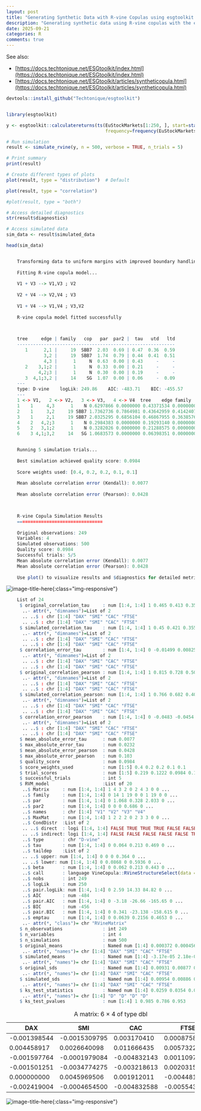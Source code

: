```yaml
---
layout: post
title: "Generating Synthetic Data with R-vine Copulas using esgtoolkit in R"
description: "Generating synthetic data using R-vine copulas with the esgtoolkit package in R"
date: 2025-09-21
categories: R
comments: true
---
```



See also:

- [https://docs.techtonique.net/ESGtoolkit/index.html](https://docs.techtonique.net/ESGtoolkit/index.html)
- [https://docs.techtonique.net/ESGtoolkit/articles/syntheticopula.html](https://docs.techtonique.net/ESGtoolkit/articles/syntheticopula.html)


```R
devtools::install_github("Techtonique/esgtoolkit")
```

```R

library(esgtoolkit)

y <- esgtoolkit::calculatereturns(ts(EuStockMarkets[1:250, ], start=start(EuStockMarkets),
                                     frequency=frequency(EuStockMarkets)), type = "log")

# Run simulation
result <- simulate_rvine(y, n = 500, verbose = TRUE, n_trials = 5)

# Print summary
print(result)

# Create different types of plots
plot(result, type = "distribution")  # Default

plot(result, type = "correlation")

#plot(result, type = "both")

# Access detailed diagnostics
str(result$diagnostics)

# Access simulated data
sim_data <- result$simulated_data

head(sim_data)
```

```R

    Transforming data to uniform margins with improved boundary handling...
    
    Fitting R-vine copula model...
    
    V1 + V3 --> V1,V3 ; V2
    
    V2 + V4 --> V2,V4 ; V3
    
    V1 + V4 --> V1,V4 ; V3,V2
    
    R-vine copula model fitted successfully
    


    tree     edge | family   cop   par  par2 |  tau   utd   ltd 
    ----------------------------------------------------------- 
       1      2,1 |     19  SBB7  2.03  0.69 | 0.47  0.36  0.59
              3,2 |     19  SBB7  1.74  0.79 | 0.44  0.41  0.51
              4,3 |      1     N  0.63  0.00 | 0.43     -     -
       2    3,1;2 |      1     N  0.33  0.00 | 0.21     -     -
            4,2;3 |      1     N  0.30  0.00 | 0.19     -     -
       3  4,1;3,2 |     14    SG  1.07  0.00 | 0.06     -  0.09
    ---
    type: D-vine    logLik: 249.86    AIC: -483.71    BIC: -455.57    
    ---
    1 <-> V1,   2 <-> V2,   3 <-> V3,   4 <-> V4  tree    edge family  cop       par      par2        tau       utd        ltd
    1    1     4,3      1    N 0.6297866 0.0000000 0.43371534 0.0000000 0.00000000
    2    1     3,2     19 SBB7 1.7362736 0.7864981 0.43642959 0.4142407 0.50934532
    3    1     2,1     19 SBB7 2.0325295 0.6856104 0.46867955 0.3638576 0.59360896
    4    2   4,2;3      1    N 0.2984383 0.0000000 0.19293140 0.0000000 0.00000000
    5    2   3,1;2      1    N 0.3282026 0.0000000 0.21288575 0.0000000 0.00000000
    6    3 4,1;3,2     14   SG 1.0683573 0.0000000 0.06398351 0.0000000 0.08676182


    Running 5 simulation trials...
    
    Best simulation achieved quality score: 0.0984
    
    Score weights used: [0.4, 0.2, 0.2, 0.1, 0.1]
    
    Mean absolute correlation error (Kendall): 0.0077
    
    Mean absolute correlation error (Pearson): 0.0428
    


    R-vine Copula Simulation Results
    ================================
    
    Original observations: 249
    Variables: 4
    Simulated observations: 500
    Quality score: 0.0984
    Successful trials: 5/5
    Mean absolute correlation error (Kendall): 0.0077
    Mean absolute correlation error (Pearson): 0.0428
    
    Use plot() to visualize results and $diagnostics for detailed metrics.
```
    
![image-title-here]({{base}}/images/2025-09-21/2025-09-21-synthetic-copulas_2_4.png){:class="img-responsive"}
    

```R
    List of 24
     $ original_correlation_tau     : num [1:4, 1:4] 1 0.465 0.413 0.353 0.465 ...
      ..- attr(*, "dimnames")=List of 2
      .. ..$ : chr [1:4] "DAX" "SMI" "CAC" "FTSE"
      .. ..$ : chr [1:4] "DAX" "SMI" "CAC" "FTSE"
     $ simulated_correlation_tau    : num [1:4, 1:4] 1 0.45 0.421 0.355 0.45 ...
      ..- attr(*, "dimnames")=List of 2
      .. ..$ : chr [1:4] "DAX" "SMI" "CAC" "FTSE"
      .. ..$ : chr [1:4] "DAX" "SMI" "CAC" "FTSE"
     $ correlation_error_tau        : num [1:4, 1:4] 0 -0.01499 0.00825 0.00173 -0.01499 ...
      ..- attr(*, "dimnames")=List of 2
      .. ..$ : chr [1:4] "DAX" "SMI" "CAC" "FTSE"
      .. ..$ : chr [1:4] "DAX" "SMI" "CAC" "FTSE"
     $ original_correlation_pearson : num [1:4, 1:4] 1 0.815 0.728 0.507 0.815 ...
      ..- attr(*, "dimnames")=List of 2
      .. ..$ : chr [1:4] "DAX" "SMI" "CAC" "FTSE"
      .. ..$ : chr [1:4] "DAX" "SMI" "CAC" "FTSE"
     $ simulated_correlation_pearson: num [1:4, 1:4] 1 0.766 0.682 0.404 0.766 ...
      ..- attr(*, "dimnames")=List of 2
      .. ..$ : chr [1:4] "DAX" "SMI" "CAC" "FTSE"
      .. ..$ : chr [1:4] "DAX" "SMI" "CAC" "FTSE"
     $ correlation_error_pearson    : num [1:4, 1:4] 0 -0.0483 -0.0454 -0.1027 -0.0483 ...
      ..- attr(*, "dimnames")=List of 2
      .. ..$ : chr [1:4] "DAX" "SMI" "CAC" "FTSE"
      .. ..$ : chr [1:4] "DAX" "SMI" "CAC" "FTSE"
     $ mean_absolute_error_tau      : num 0.0077
     $ max_absolute_error_tau       : num 0.0232
     $ mean_absolute_error_pearson  : num 0.0428
     $ max_absolute_error_pearson   : num 0.103
     $ quality_score                : num 0.0984
     $ score_weights_used           : num [1:5] 0.4 0.2 0.2 0.1 0.1
     $ trial_scores                 : num [1:5] 0.219 0.1222 0.0984 0.1231 0.1884
     $ successful_trials            : int 5
     $ RVM_model                    :List of 20
      ..$ Matrix     : num [1:4, 1:4] 1 4 3 2 0 2 4 3 0 0 ...
      ..$ family     : num [1:4, 1:4] 0 14 1 19 0 0 1 19 0 0 ...
      ..$ par        : num [1:4, 1:4] 0 1.068 0.328 2.033 0 ...
      ..$ par2       : num [1:4, 1:4] 0 0 0 0.686 0 ...
      ..$ names      : chr [1:4] "V1" "V2" "V3" "V4"
      ..$ MaxMat     : num [1:4, 1:4] 1 2 2 2 0 2 3 3 0 0 ...
      ..$ CondDistr  :List of 2
      .. ..$ direct  : logi [1:4, 1:4] FALSE TRUE TRUE TRUE FALSE FALSE ...
      .. ..$ indirect: logi [1:4, 1:4] FALSE FALSE FALSE FALSE FALSE TRUE ...
      ..$ type       : chr "D-vine"
      ..$ tau        : num [1:4, 1:4] 0 0.064 0.213 0.469 0 ...
      ..$ taildep    :List of 2
      .. ..$ upper: num [1:4, 1:4] 0 0 0 0.364 0 ...
      .. ..$ lower: num [1:4, 1:4] 0 0.0868 0 0.5936 0 ...
      ..$ beta       : num [1:4, 1:4] 0 0.062 0.213 0.443 0 ...
      ..$ call       : language VineCopula::RVineStructureSelect(data = U, familyset = valid_families,      type = 0, selectioncrit = "BIC", trun| __truncated__ ...
      ..$ nobs       : int 249
      ..$ logLik     : num 250
      ..$ pair.logLik: num [1:4, 1:4] 0 2.59 14.33 84.82 0 ...
      ..$ AIC        : num -484
      ..$ pair.AIC   : num [1:4, 1:4] 0 -3.18 -26.66 -165.65 0 ...
      ..$ BIC        : num -456
      ..$ pair.BIC   : num [1:4, 1:4] 0 0.341 -23.138 -158.615 0 ...
      ..$ emptau     : num [1:4, 1:4] 0 0.0639 0.2156 0.4653 0 ...
      ..- attr(*, "class")= chr "RVineMatrix"
     $ n_observations               : int 249
     $ n_variables                  : int 4
     $ n_simulations                : num 500
     $ original_means               : Named num [1:4] 0.000372 0.000456 0.000338 0.000255
      ..- attr(*, "names")= chr [1:4] "DAX" "SMI" "CAC" "FTSE"
     $ simulated_means              : Named num [1:4] -3.17e-05 2.18e-04 -4.52e-05 1.83e-04
      ..- attr(*, "names")= chr [1:4] "DAX" "SMI" "CAC" "FTSE"
     $ original_sds                 : Named num [1:4] 0.00931 0.00877 0.01049 0.00815
      ..- attr(*, "names")= chr [1:4] "DAX" "SMI" "CAC" "FTSE"
     $ simulated_sds                : Named num [1:4] 0.00954 0.00886 0.01119 0.00849
      ..- attr(*, "names")= chr [1:4] "DAX" "SMI" "CAC" "FTSE"
     $ ks_test_statistics           : Named num [1:4] 0.0259 0.0354 0.0507 0.04
      ..- attr(*, "names")= chr [1:4] "D" "D" "D" "D"
     $ ks_test_pvalues              : num [1:4] 1 0.985 0.786 0.953
```


<table class="dataframe">
<caption>A matrix: 6 × 4 of type dbl</caption>
<thead>
	<tr><th scope=col>DAX</th><th scope=col>SMI</th><th scope=col>CAC</th><th scope=col>FTSE</th></tr>
</thead>
<tbody>
	<tr><td>-0.001398544</td><td>-0.0015309795</td><td> 0.003170410</td><td> 0.0008758254</td></tr>
	<tr><td> 0.004458917</td><td> 0.0026640098</td><td> 0.011666435</td><td> 0.0057322484</td></tr>
	<tr><td>-0.001597764</td><td>-0.0001979084</td><td>-0.004832143</td><td> 0.0011097778</td></tr>
	<tr><td>-0.001501251</td><td>-0.0034774275</td><td>-0.003218613</td><td> 0.0020315141</td></tr>
	<tr><td> 0.000000000</td><td> 0.0045969506</td><td> 0.001912011</td><td>-0.0044810433</td></tr>
	<tr><td>-0.002419004</td><td>-0.0004654500</td><td>-0.004832588</td><td>-0.0055430360</td></tr>
</tbody>
</table>




    
![image-title-here]({{base}}/images/2025-09-21/2025-09-21-synthetic-copulas_2_7.png){:class="img-responsive"}
    

